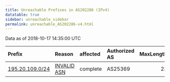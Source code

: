 ```yaml
---
title: Unreachable Prefixes in AS202286 (IPv4)
datatable: true
sidebar: unreachable_sidebar
permalink: unreachable_AS202286-v4.html
---
```


Data as of 2018-10-17 14:35:00 UTC


<div class="datatable-begin"></div>

| Prefix                                                   | Reason                                                                                                  | affected   | Authorized AS   |   MaxLength | Anchor                                         |   unreachable /24s |
|:---------------------------------------------------------|:--------------------------------------------------------------------------------------------------------|:-----------|:----------------|------------:|:-----------------------------------------------|-------------------:|
| [195.20.109.0/24](https://stat.ripe.net/195.20.109.0/24) | [INVALID ASN](https://rpki-validator.ripe.net/announcement-preview?asn=AS202286&prefix=195.20.109.0/24) | complete   | AS25369         |          23 | [RIPE](unreachable_RIPE_NCC_RPKI_Root-v4.html) |                  1 |

<div class="datatable-end"></div>